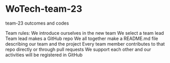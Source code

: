 # WoTech-team-23
team-23 outcomes and codes

Team rules:
We introduce ourselves in the new team
We select a team lead
Team lead makes a GitHub repo
We all together make a README.md file describing our team and the project
Every team member contributes to that repo directly or through pull requests
We support each other and our activities will be registered in GitHub
